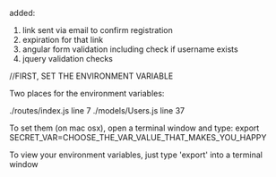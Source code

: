 
added:

1) link sent via email to confirm registration
2) expiration for that link
3) angular form validation including check if username exists
4) jquery validation checks


//FIRST, SET THE ENVIRONMENT VARIABLE

Two places for the environment variables:

./routes/index.js line 7
./models/Users.js line 37

To set them (on mac osx), open a terminal window and type: export SECRET_VAR=CHOOSE_THE_VAR_VALUE_THAT_MAKES_YOU_HAPPY

To view your environment variables, just type 'export' into a terminal window